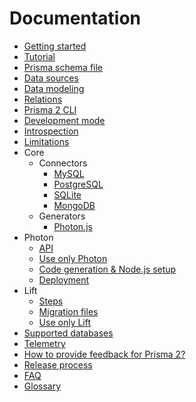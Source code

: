 # Documentation

- [Getting started](./getting-started.md)
- [Tutorial](./tutorial.md)
- [Prisma schema file](./prisma-schema-file.md)
- [Data sources](./data-sources.md)
- [Data modeling](./data-modeling.md)
- [Relations](./relations.md)
- [Prisma 2 CLI](./prisma2-cli.md)
- [Development mode](./development-mode.md)
- [Introspection](./introspection.md)
- [Limitations](./limitations.md)
- Core
  - Connectors
    - [MySQL](./core/connectors/mysql.md)
    - [PostgreSQL](./core/connectors/postgresql.md)
    - [SQLite](./core/connectors/sqlite.md)
    - [MongoDB](./core/connectors/mongo.md)
  - Generators
    - [Photon.js](./core/generators/photonjs.md)
- Photon
  - [API](./photon/api.md)
  - [Use only Photon](./photon/use-only-photon.md)
  - [Code generation & Node.js setup](./photon/codegen-and-node-setup.md)
  - [Deployment](./photon/deployment.md)
- Lift
  - [Steps](./lift/steps.md)
  - [Migration files](./lift/migration-files.md)
  - [Use only Lift](./lift/use-only-lift.md)
- [Supported databases](./supported-databases.md)
- [Telemetry](./telemetry.md)
- [How to provide feedback for Prisma 2?](./prisma2-feedback.md)
- [Release process](./releases.md)
- [FAQ](./faq.md)
- [Glossary](./glossary.md)
